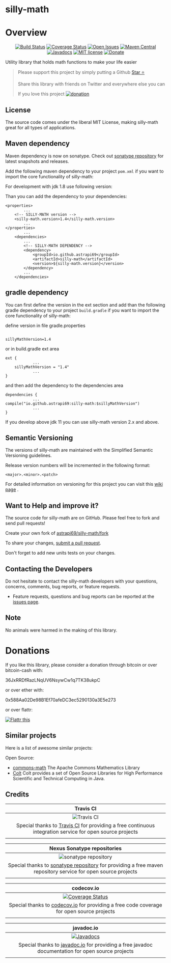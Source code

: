 # silly-math

# Overview

<div style="text-align: center">

[![Build Status](https://api.travis-ci.com/astrapi69/silly-math.svg?branch=develop)](https://travis-ci.com/github/astrapi69/silly-math)
[![Coverage Status](https://codecov.io/gh/astrapi69/silly-math/branch/develop/graph/badge.svg)](https://codecov.io/gh/astrapi69/silly-math)
[![Open Issues](https://img.shields.io/github/issues/astrapi69/silly-math.svg?style=flat)](https://github.com/astrapi69/silly-math/issues)
[![Maven Central](https://maven-badges.herokuapp.com/maven-central/io.github.astrapi69/silly-math/badge.svg)](https://maven-badges.herokuapp.com/maven-central/io.github.astrapi69/silly-math)
[![Javadocs](http://www.javadoc.io/badge/io.github.astrapi69/silly-math.svg)](http://www.javadoc.io/doc/io.github.astrapi69/silly-math)
[![MIT license](http://img.shields.io/badge/license-MIT-brightgreen.svg?style=flat)](http://opensource.org/licenses/MIT)
[![Donate](https://img.shields.io/badge/donate-❤-ff2244.svg)](https://www.paypal.com/cgi-bin/webscr?cmd=_s-xclick&hosted_button_id=GVBTWLRAZ7HB8)

</div>

Utility library that holds math functions to make your life easier

> Please support this project by simply putting a Github <!-- Place this tag where you want the button to render. -->
<a class="github-button" href="https://github.com/astrapi69/silly-math" data-icon="octicon-star" aria-label="Star astrapi69/silly-math on GitHub">Star ⭐</a>
>
> Share this library with friends on Twitter and everywhere else you can
>
> If you love this project [![donation](https://img.shields.io/badge/donate-❤-ff2244.svg)](https://www.paypal.com/cgi-bin/webscr?cmd=_s-xclick&hosted_button_id=GVBTWLRAZ7HB8)

## License

The source code comes under the liberal MIT License, making silly-math great for all types of
applications.

## Maven dependency

Maven dependency is now on sonatype. Check
out [sonatype repository](https://oss.sonatype.org/index.html#nexus-search;gav~io.github.astrapi69~silly-math~~~)
for latest snapshots and releases.

Add the following maven dependency to your project `pom.xml` if you want to import the core
functionality of silly-math:

For development with jdk 1.8 use following version:

Than you can add the dependency to your dependencies:

	<properties>
			...
		<!-- SILLY-MATH version -->
		<silly-math.version>1.4</silly-math.version>
			...
	</properties>
			...
		<dependencies>
			...
			<!-- SILLY-MATH DEPENDENCY -->
			<dependency>
				<groupId>io.github.astrapi69</groupId>
				<artifactId>silly-math</artifactId>
				<version>${silly-math.version}</version>
			</dependency>
			...
		</dependencies>

## gradle dependency

You can first define the version in the ext section and add than the following gradle dependency to
your project `build.gradle` if you want to import the core functionality of silly-math:

define version in file gradle.properties

```

sillyMathVersion=1.4
```

or in build.gradle ext area

```
ext {
			...
    sillyMathVersion = "1.4"
			...
}
```

and then add the dependency to the dependencies area

```
dependencies {
			...
compile("io.github.astrapi69:silly-math:$sillyMathVersion")
			...
}
```

If you develop above jdk 11 you can use silly-math version 2.x and above.

## Semantic Versioning

The versions of silly-math are maintained with the Simplified Semantic Versioning guidelines.

Release version numbers will be incremented in the following format:

`<major>.<minor>.<patch>`

For detailed information on versioning for this project you can visit
this [wiki page](https://github.com/lightblueseas/mvn-parent-projects/wiki/Simplified-Semantic-Versioning)
.

## Want to Help and improve it? ###

The source code for silly-math are on GitHub. Please feel free to fork and send pull requests!

Create your own fork of [astrapi69/silly-math/fork](https://github.com/astrapi69/silly-math/fork)

To share your
changes, [submit a pull request](https://github.com/astrapi69/silly-math/pull/new/develop).

Don't forget to add new units tests on your changes.

## Contacting the Developers

Do not hesitate to contact the silly-math developers with your questions, concerns, comments, bug
reports, or feature requests.

- Feature requests, questions and bug reports can be reported at
  the [issues page](https://github.com/astrapi69/silly-math/issues).

## Note

No animals were harmed in the making of this library.

# Donations

If you like this library, please consider a donation through bitcoin or over bitcoin-cash with:

36JxRRDfRazLNqUV6NsywCw1q7TK38ukpC

or over ether with:

0x588Aa02De98B1Ef70afeDC3ec5290130a3E5e273

or over flattr:

<a href="https://flattr.com/submit/auto?fid=r7vp62&url=https%3A%2F%2Fgithub.com%2Fastrapi69%2Fsilly-math" target="_blank">
<img src="http://api.flattr.com/button/flattr-badge-large.png" alt="Flattr this" title="Flattr this" border="0" />
</a>

## Similar projects

Here is a list of awesome similar projects:

Open Source:

* [commons-math](http://commons.apache.org/proper/commons-math/) The Apache Commons Mathematics
  Library
* [Colt](https://dst.lbl.gov/ACSSoftware/colt/) Colt provides a set of Open Source Libraries for
  High Performance Scientific and Technical Computing in Java.

## Credits

|**Travis CI**|
|     :---:      |
|![Travis CI](https://travis-ci.com/images/logos/TravisCI-Full-Color.png) <img width=500/>|
|Special thanks to [Travis CI](https://travis-ci.com) for providing a free continuous integration service for open source projects|
|     <img width=1000/>     |

|**Nexus Sonatype repositories**|
|     :---:      |
|![sonatype repository](https://avatars1.githubusercontent.com/u/33330803?s=200&v=4)|
|Special thanks to [sonatype repository](https://www.sonatype.com) for providing a free maven repository service for open source projects|
|     <img width=1000/>     |

|**codecov.io**|
|     :---:      |
|[![Coverage Status](https://codecov.io/gh/astrapi69/silly-math/branch/develop/graph/badge.svg)](https://codecov.io/gh/astrapi69/silly-math)|
|Special thanks to [codecov.io](https://codecov.io) for providing a free code coverage for open source projects|
|     <img width=1000/>     |

|**javadoc.io**|
|     :---:      |
|[![Javadocs](http://www.javadoc.io/badge/io.github.astrapi69/silly-math.svg)](http://www.javadoc.io/doc/io.github.astrapi69/silly-math)|
|Special thanks to [javadoc.io](http://www.javadoc.io) for providing a free javadoc documentation for open source projects|
|     <img width=1000/>     |
